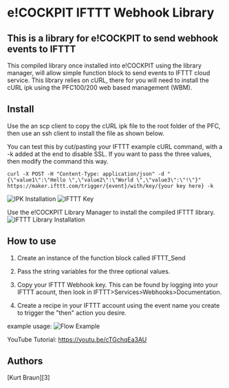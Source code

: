 # e!COCKPIT IFTTT Webhook Library

## This is a library for e!COCKPIT to send webhook events to IFTTT

This compiled library once installed into e!COCKPIT using the library manager, will allow simple function block to send events to IFTTT cloud service.  This library relies on cURL, there for you will need to install the cURL ipk using the PFC100/200 web based management (WBM).

## Install

Use the an scp client to copy the cURL ipk file to the root folder of the PFC, then use an ssh client to install the file as shown below.  

You can test this by cut/pasting your IFTTT example cURL command, with a -k added at the end to disable SSL.  If you want to pass the three values, then modify the command this way.

	curl -X POST -H "Content-Type: application/json" -d "{\"value1\":\"Hello \",\"value2\":\"World \",\"value3\":\"!\"}" https://maker.ifttt.com/trigger/{event}/with/key/{your key here} -k

![IPK Installation](http://i68.tinypic.com/2dabzue.jpg)
![IFTTT Key](http://i68.tinypic.com/vxedh.jpg)

Use the e!COCKPIT Library Manager to install the compiled IFTTT library.
![IFTTT Library Installation](http://i65.tinypic.com/2cq02vl.png)


## How to use

1. Create an instance of the function block called IFTTT_Send

2. Pass the string variables for the three optional values.

3. Copy your IFTTT Webhook key.  This can be found by logging into your IFTTT acount, then look in IFTTT>Services>Webhooks>Documentation. 

4. Create a recipe in your IFTTT account using the event name you create to trigger the "then" action you desire.

example usage:
![Flow Example](http://i64.tinypic.com/2lwlmhx.png)

YouTube Tutorial:
https://youtu.be/cTGchqEa3AU 

## Authors

[Kurt Braun][3]

[1]:https://www.youtube.com/user/WagoKurt